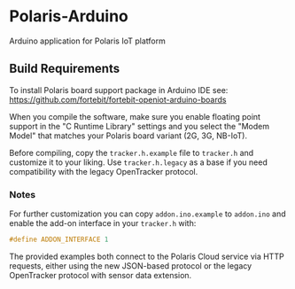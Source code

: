 # Polaris-Arduino
Arduino application for Polaris IoT platform

## Build Requirements
To install Polaris board support package in Arduino IDE see: https://github.com/fortebit/fortebit-openiot-arduino-boards

When you compile the software, make sure you enable floating point support in the "C Runtime Library" settings and you select the "Modem Model" that matches your Polaris board variant (2G, 3G, NB-IoT).

Before compiling, copy the `tracker.h.example` file to `tracker.h` and customize it to your liking.
Use  `tracker.h.legacy` as a base if you need compatibility with the legacy OpenTracker protocol.

### Notes

For further customization you can copy  `addon.ino.example` to `addon.ino` and enable the add-on interface in your `tracker.h` with:

```cpp
#define ADDON_INTERFACE 1
```

The provided examples both connect to the Polaris Cloud service via HTTP requests, either using the new JSON-based protocol or the legacy OpenTracker protocol with sensor data extension.
